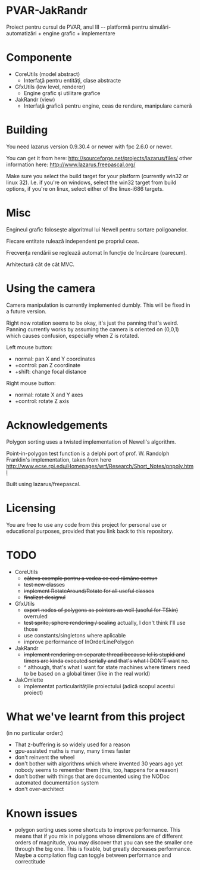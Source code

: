 PVAR-JakRandr
=============

Proiect pentru cursul de PVAR, anul III -- platformă pentru simulări-automatizări + engine grafic + implementare

Componente
==========

* CoreUtils (model abstract)
    - Interfaţă pentru entităţi, clase abstracte
* GfxUtils (low level, renderer)
    - Engine grafic şi utilitare grafice
* JakRandr (view)
    - Interfaţă grafică pentru engine, ceas de rendare, manipulare cameră

Building
========

You need lazarus version 0.9.30.4 or newer with fpc 2.6.0 or newer.

You can get it from here:
http://sourceforge.net/projects/lazarus/files/
other information here:
http://www.lazarus.freepascal.org/

Make sure you select the build target for your platform (currently win32 or linux 32). I.e. if you're on windows, select the win32 target from build options, if you're on linux, select either of the linux-i686 targets.

Misc
====

Engineul grafic foloseşte algoritmul lui Newell pentru sortare poligoanelor.

Fiecare entitate rulează independent pe propriul ceas.

Frecvența rendării se reglează automat în funcție de încărcare (oarecum).

Arhitectură cât de cât MVC.

Using the camera
================

Camera manipulation is currently implemented dumbly. This will be fixed in a future version.

Right now rotation seems to be okay, it's just the panning that's weird. Panning currently works by assuming the camera is oriented on (0,0,1) which causes confusion, especially when Z is rotated.

Left mouse button:
* normal:	pan X and Y coordinates
* +control:	pan Z coordinate
* +shift:	change focal distance

Right mouse button:
* normal:	rotate X and Y axes
* +control:	rotate Z axis

Acknowledgements
================

Polygon sorting uses a twisted implementation of Newell's algorithm.

Point-in-polygon test function is a delphi port of prof. W. Randolph Franklin's implementation, taken from here
http://www.ecse.rpi.edu/Homepages/wrf/Research/Short_Notes/pnpoly.html

Built using lazarus/freepascal.

Licensing
=========

You are free to use any code from this project for personal use or educational purposes,
provided that you link back to this repository.

TODO
====

* CoreUtils
    - ~~câteva exemple pentru a vedea ce cod rămâne comun~~
    - ~~test new classes~~
    - ~~implement RotateAround/Rotate for all useful classes~~
    - ~~finalizat designul~~
* GfxUtils
    - ~~export nodes of polygons as pointers as well (useful for TSkin)~~ overruled
    - ~~test sprite, sphere rendering / scaling~~ actually, I don't think I'll use those
    - use constants/singletons where aplicable
    - improve performance of InOrderLinePolygon
* JakRandr
    - ~~implement rendering on separate thread because lcl is stupid and timers are kinda executed serially and that's what I DON'T want~~ no.
    - ^ although, that's what I want for state machines where timers need to be based on a global timer (like in the real world)
* JakOmlette
    - implementat particularităţiile proiectului (adică scopul acestui proiect)

What we've learnt from this project
===================================

(in no particular order:)
* That z-buffering is so widely used for a reason
* gpu-assisted maths is many, many times faster
* don't reinvent the wheel
* don't bother with algorithms which where invented 30 years ago yet nobody seems to remember them (this, too, happens for a reason)
* don't bother with things that are documented using the NODoc automated documentation system
* don't over-architect

Known issues
============

* polygon sorting uses some shortcuts to improve performance. This means that if you mix in polygons whose dimensions are of different orders of magnitude, you may discover that you can see the smaller one through the big one. This is fixable, but greatly decreases performance.
Maybe a compilation flag can toggle between performance and correctitude